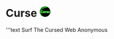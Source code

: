# Curse <img style="height: 1em;" src="https://github.com/Genera1Developer/Curse/blob/main/assets/curse-cir.png">

'''text
Surf The Cursed Web Anonymous
```

